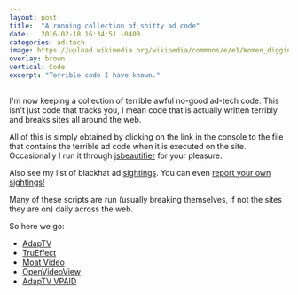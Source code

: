 ```yaml
---
layout: post
title:  "A running collection of shitty ad code"
date:   2016-02-18 16:34:51 -0400
categories: ad-tech
image: https://upload.wikimedia.org/wikipedia/commons/e/e1/Women_digging_the_well.jpg
overlay: brown
vertical: Code
excerpt: "Terrible code I have known."
---
```


I'm now keeping a collection of terrible awful no-good ad-tech code. This isn't just code that tracks you, I mean code that is actually written terribly and breaks sites all around the web.

All of this is simply obtained by clicking on the link in the console to the file that contains the terrible ad code when it is executed on the site. Occasionally I run it through [jsbeautifier][js-beautifier] for your pleasure.

Also see my list of blackhat ad [sightings](https://docs.google.com/spreadsheets/d/1hhwRLKNK9n--wCLYno5X6dYL0B7RP8M1cvcjIpByeb0/edit?usp=sharing). You can even [report your own sightings!](http://goo.gl/forms/RrWuAmvbxf) 

Many of these scripts are run (usually breaking themselves, if not the sites they are on) daily across the web.

So here we go:

 - [AdapTV](#adaptv)
 - [TruEffect](#trueffect)
 - [Moat Video](#moatvideo)
 - [OpenVideoView](#ovv)
 - [AdapTV VPAID](#adaptvvpaid)

<a name="adaptv"></a><script src="https://gist.github.com/AramZS/6e6ed8c46e70e1024507.js"></script>

<a name="trueffect"></a><script src="https://gist.github.com/AramZS/4427f97e2282ca564685.js"></script>

<a name="moatvideo"></a><script src="https://gist.github.com/AramZS/a8206f7650088a0e682e.js"></script>

<a name="ovv"></a><script src="https://gist.github.com/AramZS/85b593fb3a070eb3d4a4.js"></script>

<a name="adaptvvpaid"></a><script src="https://gist.github.com/AramZS/de02057f197c62e345d3.js"></script>

[js-beautifier]:http://jsbeautifier.org/
